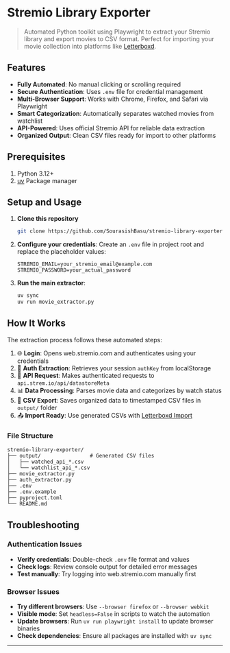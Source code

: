 # Stremio Library Exporter

> Automated Python toolkit using Playwright to extract your Stremio library and export movies to CSV format. Perfect for importing your movie collection into platforms like [Letterboxd](https://letterboxd.com).

## Features

- **Fully Automated**: No manual clicking or scrolling required
- **Secure Authentication**: Uses `.env` file for credential management
- **Multi-Browser Support**: Works with Chrome, Firefox, and Safari via Playwright
- **Smart Categorization**: Automatically separates watched movies from watchlist
- **API-Powered**: Uses official Stremio API for reliable data extraction
- **Organized Output**: Clean CSV files ready for import to other platforms

## Prerequisites

1. Python 3.12+
2. [uv](https://docs.astral.sh/uv/getting-started/installation/) Package manager


## Setup and Usage

1. **Clone this repository**

    ```bash
    git clone https://github.com/SourasishBasu/stremio-library-exporter.git
    ```
2. **Configure your credentials**:
   Create an `.env` file in project root and replace the placeholder values:
   ```env
   STREMIO_EMAIL=your_stremio_email@example.com
   STREMIO_PASSWORD=your_actual_password
   ```

3. **Run the main extractor**:
   ```bash
   uv sync
   uv run movie_extractor.py
   ```

 
## How It Works

The extraction process follows these automated steps:
1. 🌐 **Login**: Opens web.stremio.com and authenticates using your credentials
2. 🔑 **Auth Extraction**: Retrieves your session `authKey` from localStorage
3. 📨 **API Request**: Makes authenticated requests to `api.strem.io/api/datastoreMeta`
4. 📊 **Data Processing**: Parses movie data and categorizes by watch status
5. 💾 **CSV Export**: Saves organized data to timestamped CSV files in `output/` folder
6. 📤 **Import Ready**: Use generated CSVs with [Letterboxd Import](https://letterboxd.com/import/)

### File Structure

```
stremio-library-exporter/
├── output/                # Generated CSV files
│   ├── watched_api_*.csv
│   └── watchlist_api_*.csv
├── movie_extractor.py
├── auth_extractor.py      
├── .env                  
├── .env.example      
├── pyproject.toml
└── README.md 
```

## Troubleshooting

### Authentication Issues
- **Verify credentials**: Double-check `.env` file format and values
- **Check logs**: Review console output for detailed error messages
- **Test manually**: Try logging into web.stremio.com manually first

### Browser Issues
- **Try different browsers**: Use `--browser firefox` or `--browser webkit`
- **Visible mode**: Set `headless=False` in scripts to watch the automation
- **Update browsers**: Run `uv run playwright install` to update browser binaries
- **Check dependencies**: Ensure all packages are installed with `uv sync`

---
